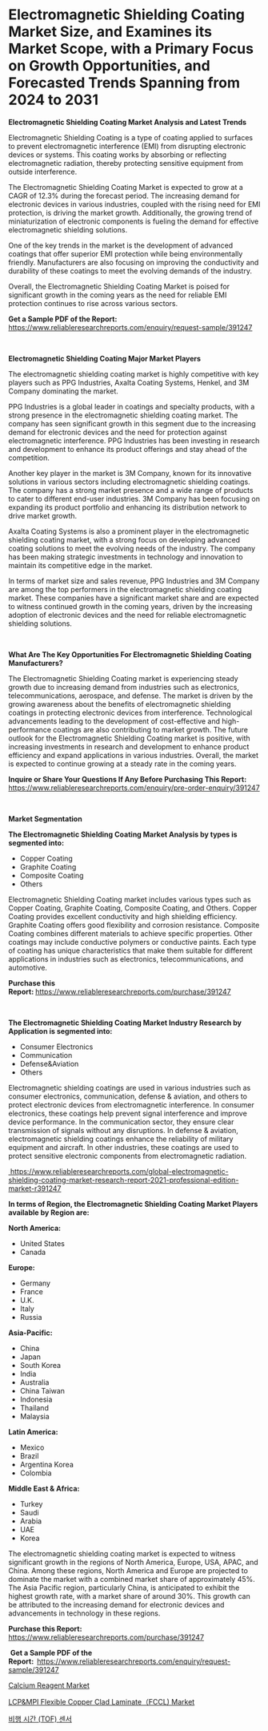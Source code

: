 <p><h1>Electromagnetic Shielding Coating Market Size, and Examines its Market Scope, with a Primary Focus on Growth Opportunities, and Forecasted Trends Spanning from 2024 to 2031</h1></p><p><strong>Electromagnetic Shielding Coating Market Analysis and Latest Trends</strong></p>
<p><p>Electromagnetic Shielding Coating is a type of coating applied to surfaces to prevent electromagnetic interference (EMI) from disrupting electronic devices or systems. This coating works by absorbing or reflecting electromagnetic radiation, thereby protecting sensitive equipment from outside interference.</p><p>The Electromagnetic Shielding Coating Market is expected to grow at a CAGR of 12.3% during the forecast period. The increasing demand for electronic devices in various industries, coupled with the rising need for EMI protection, is driving the market growth. Additionally, the growing trend of miniaturization of electronic components is fueling the demand for effective electromagnetic shielding solutions.</p><p>One of the key trends in the market is the development of advanced coatings that offer superior EMI protection while being environmentally friendly. Manufacturers are also focusing on improving the conductivity and durability of these coatings to meet the evolving demands of the industry.</p><p>Overall, the Electromagnetic Shielding Coating Market is poised for significant growth in the coming years as the need for reliable EMI protection continues to rise across various sectors.</p></p>
<p><strong>Get a Sample PDF of the Report:&nbsp;</strong> <a href="https://www.reliableresearchreports.com/enquiry/request-sample/391247">https://www.reliableresearchreports.com/enquiry/request-sample/391247</a></p>
<p>&nbsp;</p>
<p><strong>Electromagnetic Shielding Coating Major Market Players</strong></p>
<p><p>The electromagnetic shielding coating market is highly competitive with key players such as PPG Industries, Axalta Coating Systems, Henkel, and 3M Company dominating the market.</p><p>PPG Industries is a global leader in coatings and specialty products, with a strong presence in the electromagnetic shielding coating market. The company has seen significant growth in this segment due to the increasing demand for electronic devices and the need for protection against electromagnetic interference. PPG Industries has been investing in research and development to enhance its product offerings and stay ahead of the competition.</p><p>Another key player in the market is 3M Company, known for its innovative solutions in various sectors including electromagnetic shielding coatings. The company has a strong market presence and a wide range of products to cater to different end-user industries. 3M Company has been focusing on expanding its product portfolio and enhancing its distribution network to drive market growth.</p><p>Axalta Coating Systems is also a prominent player in the electromagnetic shielding coating market, with a strong focus on developing advanced coating solutions to meet the evolving needs of the industry. The company has been making strategic investments in technology and innovation to maintain its competitive edge in the market.</p><p>In terms of market size and sales revenue, PPG Industries and 3M Company are among the top performers in the electromagnetic shielding coating market. These companies have a significant market share and are expected to witness continued growth in the coming years, driven by the increasing adoption of electronic devices and the need for reliable electromagnetic shielding solutions.</p></p>
<p>&nbsp;</p>
<p><strong>What Are The Key Opportunities For Electromagnetic Shielding Coating Manufacturers?</strong></p>
<p><p>The Electromagnetic Shielding Coating market is experiencing steady growth due to increasing demand from industries such as electronics, telecommunications, aerospace, and defense. The market is driven by the growing awareness about the benefits of electromagnetic shielding coatings in protecting electronic devices from interference. Technological advancements leading to the development of cost-effective and high-performance coatings are also contributing to market growth. The future outlook for the Electromagnetic Shielding Coating market is positive, with increasing investments in research and development to enhance product efficiency and expand applications in various industries. Overall, the market is expected to continue growing at a steady rate in the coming years.</p></p>
<p><strong>Inquire or Share Your Questions If Any Before Purchasing This Report:</strong> <a href="https://www.reliableresearchreports.com/enquiry/pre-order-enquiry/391247">https://www.reliableresearchreports.com/enquiry/pre-order-enquiry/391247</a></p>
<p>&nbsp;</p>
<p><strong>Market Segmentation</strong></p>
<p><strong>The Electromagnetic Shielding Coating Market Analysis by types is segmented into:</strong></p>
<p><ul><li>Copper Coating</li><li>Graphite Coating</li><li>Composite Coating</li><li>Others</li></ul></p>
<p><p>Electromagnetic Shielding Coating market includes various types such as Copper Coating, Graphite Coating, Composite Coating, and Others. Copper Coating provides excellent conductivity and high shielding efficiency. Graphite Coating offers good flexibility and corrosion resistance. Composite Coating combines different materials to achieve specific properties. Other coatings may include conductive polymers or conductive paints. Each type of coating has unique characteristics that make them suitable for different applications in industries such as electronics, telecommunications, and automotive.</p></p>
<p><strong>Purchase this Report:&nbsp;</strong><a href="https://www.reliableresearchreports.com/purchase/391247">https://www.reliableresearchreports.com/purchase/391247</a></p>
<p>&nbsp;</p>
<p><strong>The Electromagnetic Shielding Coating Market Industry Research by Application is segmented into:</strong></p>
<p><ul><li>Consumer Electronics</li><li>Communication</li><li>Defense&Aviation</li><li>Others</li></ul></p>
<p><p>Electromagnetic shielding coatings are used in various industries such as consumer electronics, communication, defense & aviation, and others to protect electronic devices from electromagnetic interference. In consumer electronics, these coatings help prevent signal interference and improve device performance. In the communication sector, they ensure clear transmission of signals without any disruptions. In defense & aviation, electromagnetic shielding coatings enhance the reliability of military equipment and aircraft. In other industries, these coatings are used to protect sensitive electronic components from electromagnetic radiation.</p></p>
<p><a href="https://www.reliableresearchreports.com/global-electromagnetic-shielding-coating-market-research-report-2021-professional-edition-market-r391247">&nbsp;https://www.reliableresearchreports.com/global-electromagnetic-shielding-coating-market-research-report-2021-professional-edition-market-r391247</a></p>
<p><strong>In terms of Region, the Electromagnetic Shielding Coating Market Players available by Region are:</strong></p>
<p>
    <p> <strong> North America: </strong>
        <ul>
            <li>United States</li>
            <li>Canada</li>
        </ul>
        </p> 
    <p> <strong> Europe: </strong>
        <ul>
            <li>Germany</li>
            <li>France</li>
            <li>U.K.</li>
            <li>Italy</li>
            <li>Russia</li>
        </ul>
        </p> 
    <p> <strong> Asia-Pacific: </strong>
        <ul>
            <li>China</li>
            <li>Japan</li>
            <li>South Korea</li>
            <li>India</li>
            <li>Australia</li>
            <li>China Taiwan</li>
            <li>Indonesia</li>
            <li>Thailand</li>
            <li>Malaysia</li>
        </ul>
        </p> 
    <p> <strong> Latin America: </strong>
        <ul>
            <li>Mexico</li>
            <li>Brazil</li>
            <li>Argentina Korea</li>
            <li>Colombia</li>
        </ul>
        </p> 
    <p> <strong> Middle East & Africa: </strong>
        <ul>
            <li>Turkey</li>
            <li>Saudi</li>
            <li>Arabia</li>
            <li>UAE</li>
            <li>Korea</li>
        </ul>
    </p>
    </p>
<p><p>The electromagnetic shielding coating market is expected to witness significant growth in the regions of North America, Europe, USA, APAC, and China. Among these regions, North America and Europe are projected to dominate the market with a combined market share of approximately 45%. The Asia Pacific region, particularly China, is anticipated to exhibit the highest growth rate, with a market share of around 30%. This growth can be attributed to the increasing demand for electronic devices and advancements in technology in these regions.</p></p>
<p><strong>Purchase this Report: </strong><a href="https://www.reliableresearchreports.com/purchase/391247">https://www.reliableresearchreports.com/purchase/391247</a></p>
<p>&nbsp;<strong>Get a Sample PDF of the Report:&nbsp;&nbsp;</strong><a href="https://www.reliableresearchreports.com/enquiry/request-sample/391247">https://www.reliableresearchreports.com/enquiry/request-sample/391247</a></p>
<p><strong></strong></p>
<p><p><a href="https://github.com/niyotibauri9/Market-Research-Report-List-1/blob/main/calcium-reagent-market.md">Calcium Reagent Market</a></p><p><a href="https://github.com/ajiariaa/Market-Research-Report-List-1/blob/main/lcpmpi-flexible-copper-clad-laminatefccl-market.md">LCP&MPI Flexible Copper Clad Laminate（FCCL) Market</a></p><p><a href="https://medium.com/@willislebsack/time-of-flight-tof-%EC%84%BC%EC%84%9C-%EC%8B%9C%EC%9E%A5-%EA%B7%9C%EB%AA%A8-%EB%B0%8F-%EC%A0%90%EC%9C%A0%EC%9C%A8-%EB%B6%84%EC%84%9D-%EC%84%B1%EC%9E%A5-%ED%8A%B8%EB%A0%8C%EB%93%9C-%EB%B0%8F-%EC%98%88%EC%B8%A1-2024-2031-b9aa74ae6f18">비행 시간 (TOF) 센서</a></p></p>